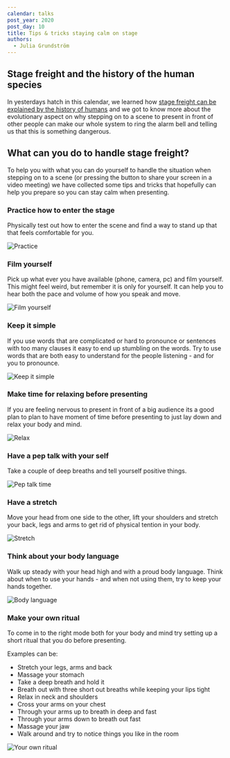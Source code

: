```yaml
---
calendar: talks
post_year: 2020
post_day: 10
title: Tips & tricks staying calm on stage
authors:
  - Julia Grundström
---
```

## Stage freight and the history of the human species

In yesterdays hatch in this calendar, we learned how [stage freight can be explained by the history of humans](https://www.talks.christmas/2020/9) and we got to know more about the evolutionary aspect on why stepping on to a scene to present in front of other people can make our whole system to ring the alarm bell and telling us that this is something dangerous.

## What can you do to handle stage freight?

To help you with what you can do yourself to handle the situation when stepping on to a scene (or pressing the button to share your screen in a video meeting) we have collected some tips and tricks that hopefully can help you prepare so you can stay calm when presenting. 

### Practice how to enter the stage

Physically test out how to enter the scene and find a way to stand up that that feels comfortable for you. 

![Practice](https://media.giphy.com/media/9RZXeqq2JynCXqltQS/giphy.gif)

### Film yourself

Pick up what ever you have available (phone, camera, pc) and film yourself. This might feel weird, but remember it is only for yourself. It can help you to hear both the pace and volume of how you speak and move.

![Film yourself](https://media.giphy.com/media/m2J5d72A5xRXq/giphy.gif)

### Keep it simple

If you use words that are complicated or hard to pronounce or sentences with too many clauses it easy to end up stumbling on the words. Try to use words that are both easy to understand for the people listening - and for you to pronounce. 

![Keep it simple](https://media.giphy.com/media/dWy2WwcB3wvX8QA1Iu/giphy.gif)

### Make time for relaxing before presenting

If you are feeling nervous to present in front of a big audience its a good plan to plan to have moment of time before presenting to just lay down and relax your body and mind.

![Relax](https://media.giphy.com/media/yLDHG0e6QNVja/giphy.gif)

### Have a pep talk with your self

Take a couple of deep breaths and tell yourself positive things.

![Pep talk time](https://media.giphy.com/media/xTiTnEHBh7qapyuvwQ/giphy.gif)

### Have a stretch

Move your head from one side to the other, lift your shoulders and stretch your back, legs and arms to get rid of physical tention in your body.


![Stretch](https://media.giphy.com/media/vHinHbgSXx5ao/giphy.gif)

### Think about your body language

Walk up steady with your head high and with a proud body language. Think about when to use your hands - and when not using them, try to keep your hands together. 


![Body language](https://media.giphy.com/media/l0ExghDSRxU2g55sc/giphy.gif)

### Make your own ritual

To come in to the right mode both for your body and mind try setting up a short ritual that you do before presenting. 

Examples can be:

- Stretch your legs, arms and back
- Massage your stomach
- Take a deep breath and hold it
- Breath out with three short out breaths while keeping your lips tight
- Relax in neck and shoulders
- Cross your arms on your chest
- Through your arms up to breath in deep and fast
- Through your arms down to breath out fast
- Massage your jaw
- Walk around and try to notice things you like in the room

![Your own ritual](https://media.giphy.com/media/VSrk2xIywiFzO/giphy.gif)